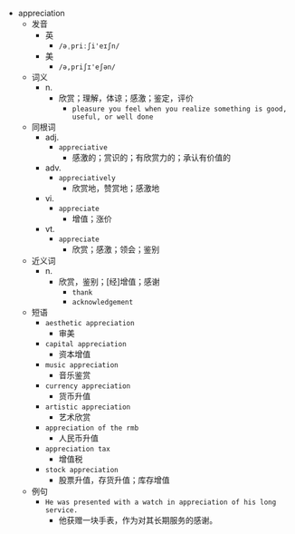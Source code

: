 - appreciation
  - 发音
    - 英
      - `/əˌpriːʃi'eɪʃn/`
    - 美
      - `/ə,priʃɪ'eʃən/`
  - 词义
    - n.
      - 欣赏；理解，体谅；感激；鉴定，评价
        - `pleasure you feel when you realize something is good, useful, or well done`
  - 同根词
    - adj.
      - `appreciative`
        - 感激的；赏识的；有欣赏力的；承认有价值的
    - adv.
      - `appreciatively`
        - 欣赏地，赞赏地；感激地
    - vi.
      - `appreciate`
        - 增值；涨价
    - vt.
      - `appreciate`
        - 欣赏；感激；领会；鉴别
  - 近义词
    - n.
      - 欣赏，鉴别；[经]增值；感谢
        - `thank`
        - `acknowledgement`
  - 短语
    - `aesthetic appreciation`
      - 审美 
    - `capital appreciation`
      - 资本增值 
    - `music appreciation`
      - 音乐鉴赏 
    - `currency appreciation`
      - 货币升值 
    - `artistic appreciation`
      - 艺术欣赏 
    - `appreciation of the rmb`
      - 人民币升值 
    - `appreciation tax`
      - 增值税 
    - `stock appreciation`
      - 股票升值，存货升值；库存增值 
  - 例句
    - `He was presented with a watch in appreciation of his long service.`
      - 他获赠一块手表，作为对其长期服务的感谢。


